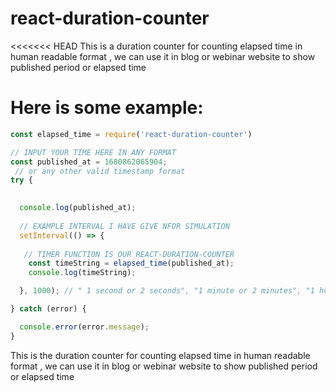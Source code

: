 # react-duration-counter
<<<<<<< HEAD
This is a duration counter for counting elapsed time in human readable format , we can use it in blog or webinar website to show published period or elapsed time

# Here is some example:

```javascript 
const elapsed_time = require('react-duration-counter')

// INPUT YOUR TIME HERE IN ANY FORMAT 
const published_at = 1680862065904;
 // or any other valid timestamp format
try {
  

  console.log(published_at);
  
  // EXAMPLE INTERVAL I HAVE GIVE NFOR SIMULATION
  setInterval(() => {
   
   // TIMER FUNCTION IS OUR REACT-DURATION-COUNTER
    const timeString = elapsed_time(published_at);
    console.log(timeString);

  }, 1000); // " 1 second or 2 seconds", "1 minute or 2 minutes", "1 hour or 2 hours", "1 day or 2 days ", etc.

} catch (error) {

  console.error(error.message);
}

```

This is the duration counter for counting elapsed time in human readable format , we can use it in blog or webinar website to show published period or elapsed time

